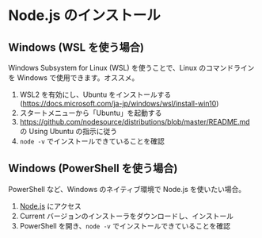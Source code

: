 # Node.js のインストール

## Windows (WSL を使う場合)

Windows Subsystem for Linux (WSL) を使うことで、Linux のコマンドラインを Windows で使用できます。オススメ。

1. WSL2 を有効にし、Ubuntu をインストールする (https://docs.microsoft.com/ja-jp/windows/wsl/install-win10)
1. スタートメニューから「Ubuntu」を起動する
1. https://github.com/nodesource/distributions/blob/master/README.md の Using Ubuntu の指示に従う
1. `node -v` でインストールできていることを確認

## Windows (PowerShell を使う場合)

PowerShell など、Windows のネイティブ環境で Node.js を使いたい場合。

1. [Node.js](https://nodejs.org/en/) にアクセス
1. Current バージョンのインストーラをダウンロードし、インストール
1. PowerShell を開き、`node -v` でインストールできていることを確認
